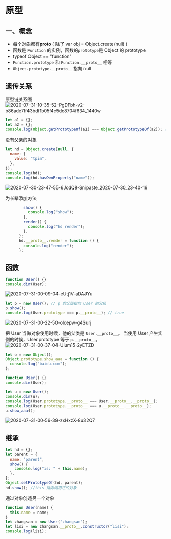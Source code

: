 # 原型

## 一、概念

- 每个对象都有**proto** ( 除了 var obj = Object.create(null) )
- 函数是 `Function` 的实例，函数的`prototype`是 Object 的 prototype
- typeof Object == "function"
- `Function.prototype` 和 `Function.__proto__` 相等
- `Object.prototype.__proto__` 指向 null

## 遗传关系

原型链关系图
![2020-07-31-10-35-52-PgDFbh-v2-b86ade7ff43bdf1b05f4c5dc8704f634_1440w](https://imgs-201531.oss-cn-hongkong.aliyuncs.com/uPic/2020-07-31-10-35-52-PgDFbh-v2-b86ade7ff43bdf1b05f4c5dc8704f634_1440w.jpg)

```javascript
let a1 = {};
let a2 = {};
console.log(Object.getPrototypeOf(a1) === Object.getPrototypeOf(a2)); // true
```

没有父亲的对象

```javascript
let hd = Object.create(null, {
  name: {
    value: "tpim",
  },
});
console.log(hd);
console.log(hd.hasOwnProperty("name"));
```

![2020-07-30-23-47-55-6JodQ8-Snipaste_2020-07-30_23-40-16](https://imgs-201531.oss-cn-hongkong.aliyuncs.com/uPic/2020-07-30-23-47-55-6JodQ8-Snipaste_2020-07-30_23-40-16.png)

为长辈添加方法

```javascript  let hd = {
        show() {
          console.log("show");
        },
        render() {
          console.log("hd render");
        },
      };
      hd.__proto__.render = function () {
        console.log("render");
      };
```

## 函数

```javascript
function User() {}
console.dir(User);
```

![2020-07-31-00-09-04-eUtj1V-aDAJYu](https://imgs-201531.oss-cn-hongkong.aliyuncs.com/uPic/2020-07-31-00-09-04-eUtj1V-aDAJYu.png)

```javascript
let p = new User(); // p 的父级指向 User 的父级
p.show();
console.log(User.prototype === p.__proto__); // true
```

![2020-07-31-00-22-50-oIcepw-g4Surj](https://imgs-201531.oss-cn-hongkong.aliyuncs.com/uPic/2020-07-31-00-22-50-oIcepw-g4Surj.png)

把 User 当做对象使用时候，他的父类是 `User.__proto__`。 当使用 User 产生实例的时候，User.prototype 等于 `p.__proto__`。
![2020-07-31-00-37-04-Uium15-2yETZD](https://imgs-201531.oss-cn-hongkong.aliyuncs.com/uPic/2020-07-31-00-37-04-Uium15-2yETZD.png)

```javascript
let o = new Object();
Object.prototype.show_aaa = function () {
  console.log("baidu.com");
};

function User() {}
console.dir(User);

let u = new User();
console.dir(u);
console.log(User.prototype.__proto__ === User.__proto__.__proto__);
console.log(User.prototype.__proto__ === u.__proto__.__proto__);
u.show_aaa();
```

![2020-07-31-00-56-39-zxHxzX-8u32Q7](https://imgs-201531.oss-cn-hongkong.aliyuncs.com/uPic/2020-07-31-00-56-39-zxHxzX-8u32Q7.png)

## 继承

```javascript
let hd = {};
let parent = {
  name: "parent",
  show() {
    console.log("is: " + this.name);
  },
};
Object.setPrototypeOf(hd, parent);
hd.show(); //this 指向调用它的对象
```

通过对象创造另一个对象

```javascript
function User(name) {
  this.name = name;
}
let zhangsan = new User("zhangsan");
let lisi = new zhangsan.__proto__.constructor("lisi");
console.log(lisi);
```

